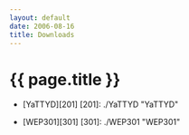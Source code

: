 ```yaml
---
layout: default
date: 2006-08-16
title: Downloads
---
```


# {{ page.title }}


- [YaTTYD][201]
  [201]: ./YaTTYD          "YaTTYD"

- [WEP301][301]
  [301]: ./WEP301          "WEP301"

